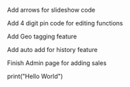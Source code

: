 Add arrows for slideshow code

Add 4 digit pin code for editing functions

Add Geo tagging feature

Add auto add for history feature

Finish Admin page for adding sales


print("Hello World")
